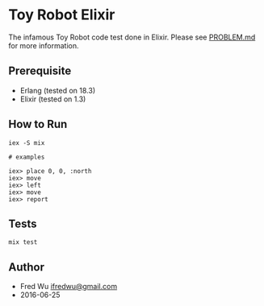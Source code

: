 # Toy Robot Elixir

The infamous Toy Robot code test done in Elixir. Please see [PROBLEM.md](PROBLEM.md) for more information.

## Prerequisite

- Erlang (tested on 18.3)
- Elixir (tested on 1.3)

## How to Run

    iex -S mix

    # examples

    iex> place 0, 0, :north
    iex> move
    iex> left
    iex> move
    iex> report

## Tests

    mix test

## Author

- Fred Wu <ifredwu@gmail.com>
- 2016-06-25

